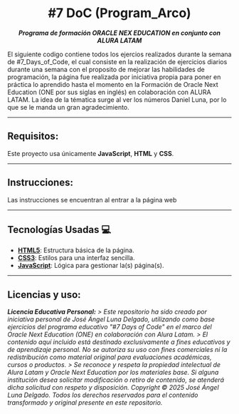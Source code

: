 <h1 align="center"><strong>#7 DoC (Program_Arco)</strong></h1>


<p align="center"><strong><em>Programa de formación ORACLE NEX EDUCATION en conjunto con ALURA LATAM</em></strong></p>

El siguiente codigo contiene todos los ejercios realizados durante la semana de #7_Days_of_Code, el cual consiste en la realización de ejercicios diarios durante una semana
con el proposito de mejorar las habilidades de programación, la página fue realizada por iniciativa propia para poner en práctica lo aprendido hasta el momento en la Formación
de Oracle Next Education (ONE por sus siglas en inglés) en colaboración con ALURA LATAM.
La idea de la tématica surge al ver los números Daniel Luna, por lo que se le manda un gran agradecimiento.

---

## Requisitos:

Este proyecto usa únicamente **JavaScript**, **HTML** y **CSS**.  

---

## Instrucciones:

Las instrucciones se encuentran al entrar a la página web

---

## Tecnologías Usadas 💻

- **[HTML5](https://developer.mozilla.org/es/docs/Web/HTML)**: Estructura básica de la página.
- **[CSS3](https://developer.mozilla.org/es/docs/Web/CSS)**: Estilos para una interfaz sencilla.
- **[JavaScript](https://developer.mozilla.org/es/docs/Web/JavaScript)**: Lógica para gestionar la(s) página(s).

---

## Licencias y uso:

_**Licencia Educativa Personal:**_
_> Este repositorio ha sido creado por iniciativa personal de José Ángel Luna Delgado, utilizando como base ejercicios del programa educativo "#7 Days of Code" en el marco del Oracle Next Education (ONE) en colaboración con Alura Latam._
_> El contenido aquí incluido está destinado exclusivamente a fines educativos y de aprendizaje personal. No se autoriza su uso con fines comerciales ni la redistribución como material original para evaluaciones académicas, cursos o productos._
_> Se reconoce y respeta la propiedad intelectual de Alura Latam y Oracle Next Education por los materiales base. Si alguna institución desea solicitar modificación o retiro de contenido, se atenderá dicha solicitud con respeto y disposición._
_Copyright © 2025 José Ángel Luna Delgado. Todos los derechos reservados para el contenido transformado y original presente en este repositorio._
